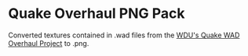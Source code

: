 # Quake Overhaul PNG Pack

Converted textures contained in .wad files from the [WDU's Quake WAD Overhaul Project](https://valvedev.info/tools/quake-wad-overhaul-project/) to .png. 
